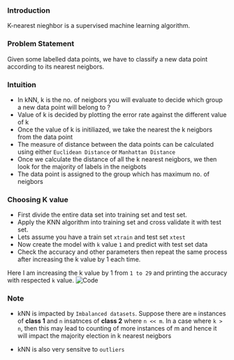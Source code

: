 ### Introduction

K-nearest nieghbor is a supervised machine learning algorithm.

### Problem Statement

Given some labelled data points, we have to classify a new data point according to its nearest neigbors.

### Intuition

* In kNN, k is the no. of neigbors you will evaluate to decide which group a new data point will belong to ?
* Value of k is decided by plotting the error rate against the different value of k
* Once the value of k is initiliazed, we take the nearest the k neigbors from the data point
* The measure of distance between the data points can be calculated using either `Euclidean Distance` or `Manhattan Distance`
* Once we calculate the distance of all the k nearest neigbors, we then look for the majority of labels in the neigbots
* The data point is assigned to the group which has maximum no. of neigbors

### Choosing K value
* First divide the entire data set into training set and test set. 
* Apply the KNN algorithm into training set and cross validate it with test set.
* Lets assume you have a train set `xtrain` and test set `xtest`
* Now create the model with `k` value `1` and predict with test set data 
* Check the accuracy and other parameters then repeat the same process after increasing the k value by 1 each time.


Here I am increasing the k value by 1 from `1 to 29` and printing the accuracy with respected `k` value.
![Code](https://qphs.fs.quoracdn.net/main-qimg-9e8fedc07dafba2106eb11f0bfd4ba7d.webp)

### Note

* kNN is impacted by `Imbalanced datasets`. 
Suppose there are `m` instances of **class 1** and `n` insatnces of **class 2** where `n << m`. 
In a case where `k > n`, then this may lead to counting of more instances of m and 
hence it will impact the majority election in k nearest neigbors

* kNN is also very sensitve to `outliers`
